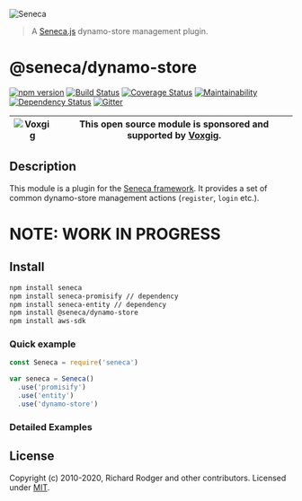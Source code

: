 ![Seneca](http://senecajs.org/files/assets/seneca-logo.png)

> A [Seneca.js][] dynamo-store management plugin.

# @seneca/dynamo-store
[![npm version][npm-badge]][npm-url]
[![Build Status][travis-badge]][travis-url]
[![Coverage Status][coveralls-badge]][coveralls-url]
[![Maintainability][codeclimate-badge]][codeclimate-url]
[![Dependency Status][david-badge]][david-url]
[![Gitter][gitter-badge]][gitter-url]


| ![Voxgig](https://www.voxgig.com/res/img/vgt01r.png) | This open source module is sponsored and supported by [Voxgig](https://www.voxgig.com). |
|---|---|


## Description

This module is a plugin for
the [Seneca framework](http://senecajs.org). It provides a set of
common dynamo-store management actions (`register`, `login` etc.).


# NOTE: WORK IN PROGRESS


## Install

```sh
npm install seneca
npm install seneca-promisify // dependency
npm install seneca-entity // dependency
npm install @seneca/dynamo-store
npm install aws-sdk
```

### Quick example



```js
const Seneca = require('seneca')

var seneca = Seneca()
  .use('promisify')
  .use('entity')
  .use('dynamo-store')
```

### Detailed Examples


<!--START:action-list-->
<!--END:action-list-->

<!--START:action-desc-->
<!--END:action-desc-->



## License

Copyright (c) 2010-2020, Richard Rodger and other contributors.
Licensed under [MIT][].

[MIT]: ./LICENSE
[Seneca.js]: https://www.npmjs.com/package/seneca
[travis-badge]: https://travis-ci.org/senecajs/seneca-dynamo-store.svg
[travis-url]: https://travis-ci.org/senecajs/seneca-dynamo-store
[coveralls-badge]: https://coveralls.io/repos/github/senecajs/seneca-dynamo-store/badge.svg?branch=master
[coveralls-url]: https://coveralls.io/github/senecajs/seneca-dynamo-store?branch=master
[codeclimate-badge]: https://api.codeclimate.com/v1/badges/404faaa89a95635ddfc0/maintainability
[codeclimate-url]: https://codeclimate.com/github/senecajs/seneca-dynamo-store/maintainability
[npm-badge]: https://img.shields.io/npm/v/@seneca/dynamo-store.svg
[npm-url]: https://npmjs.com/package/@seneca/dynamo-store
[david-badge]: https://david-dm.org/senecajs/seneca-dynamo-store.svg
[david-url]: https://david-dm.org/senecajs/seneca-dynamo-store
[gitter-badge]: https://badges.gitter.im/Join%20Chat.svg
[gitter-url]: https://gitter.im/senecajs/seneca
[Senecajs org]: https://github.com/senecajs/
